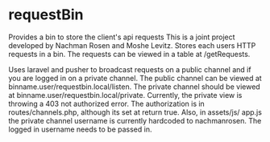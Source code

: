 # requestBin
Provides a bin to store the client's api requests
This is a joint project developed by Nachman Rosen and Moshe Levitz.
Stores each users HTTP requests in a bin. The requests can be viewed in a table at /getRequests.

Uses laravel and pusher to broadcast requests on a public channel and if you are logged in on a private channel. The public channel can be viewed at binname.user/requestbin.local/listen. The private channel should be viewed at binname.user/requestbin.local/private. 
Currently, the private view is throwing a 403 not authorized error. The authorization is in routes/channels.php, although its set at return true.
Also, in assets/js/ app.js the private channel username is currently hardcoded to nachmanrosen. The logged in username needs to be passed in. 






